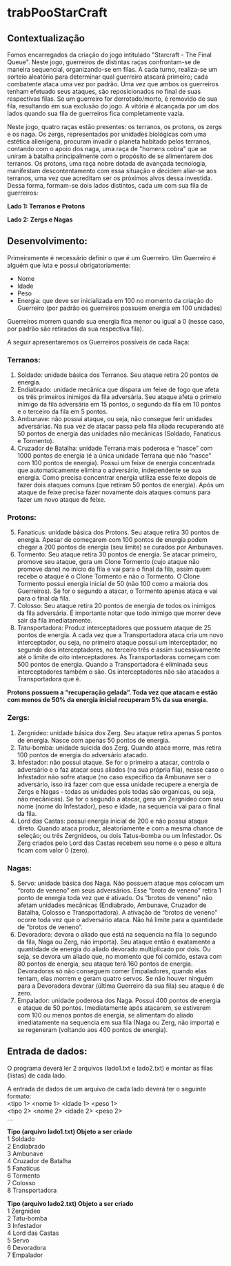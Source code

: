 # trabPooStarCraft

## Contextualização
Fomos encarregados da criação do jogo intitulado "Starcraft - The Final
Queue". Neste jogo, guerreiros de distintas raças confrontam-se de maneira
sequencial, organizando-se em filas. A cada turno, realiza-se um sorteio aleatório para
determinar qual guerreiro atacará primeiro; cada combatente ataca uma vez por
padrão. Uma vez que ambos os guerreiros tenham efetuado seus ataques, são
reposicionados no final de suas respectivas filas. Se um guerreiro for
derrotado/morto, é removido de sua fila, resultando em sua exclusão do jogo. A
vitória é alcançada por um dos lados quando sua fila de guerreiros fica
completamente vazia.

Neste jogo, quatro raças estão presentes: os terranos, os protons, os zergs e os
naga. Os zergs, representados por unidades biológicas com uma estética alienígena,
procuram invadir o planeta habitado pelos terranos, contando com o apoio dos naga,
uma raça de "homens cobra" que se uniram à batalha principalmente com o propósito
de se alimentarem dos terranos. Os protons, uma raça nobre dotada de avançada
tecnologia, manifestam descontentamento com essa situação e decidem aliar-se aos
terranos, uma vez que acreditam ser os próximos alvos dessa investida. Dessa forma,
formam-se dois lados distintos, cada um com sua fila de guerreiros:

**Lado 1: Terranos e Protons**

**Lado 2: Zergs e Nagas**

## Desenvolvimento:
Primeiramente é necessário definir o que é um Guerreiro. Um Guerreiro é alguém que luta e
possui obrigatoriamente:
* Nome
* Idade
* Peso
* Energia: que deve ser inicializada em 100 no momento da criação do Guerreiro (por padrão
os guerreiros possuem energia em 100 unidades)

Guerreiros morrem quando sua energia fica menor ou igual a 0 (nesse caso, por padrão são
retirados da sua respectiva fila).

A seguir apresentaremos os Guerreiros possíveis de cada Raça:

### Terranos:

1. Soldado: unidade básica dos Terranos. Seu ataque retira 20 pontos de energia.
2. Endiabrado: unidade mecânica que dispara um feixe de fogo que afeta os três
primeiros inimigos da fila adversária. Seu ataque afeta o primeio inimigo da fila
adversária em 15 pontos, o segundo da fila em 10 pontos e o terceiro da fila em 5
pontos.
3. Ambunave: não possui ataque, ou seja, não consegue ferir unidades adversárias.
Na sua vez de atacar passa pela fila aliada recuperando até 50 pontos de energia
das unidades não mecânicas (Soldado, Fanaticus e Tormento).
4. Cruzador de Batalha: unidade Terrana mais poderosa e “nasce” com 1000 pontos
de energia (é a única unidade Terrana que não “nasce” com 100 pontos de
energia). Possui um feixe de energia concentrada que automaticamente elimina o
adversário, independente se sua energia. Como precisa concentrar energia utiliza
esse feixe depois de fazer dois ataques comuns (que retiram 50 pontos de
energia). Após um ataque de feixe precisa fazer novamente dois ataques comuns
para fazer um novo ataque de feixe.

### Protons:

5. Fanaticus: unidade básica dos Protons. Seu ataque retira 30 pontos de energia.
Apesar de começarem com 100 pontos de energia podem chegar a 200 pontos de
energia (seu limite) se curados por Ambunaves.
6. Tormento: Seu ataque retira 30 pontos de energia. Se atacar primeiro, promove
seu ataque, gera um Clone Tormento (cujo ataque não promove dano) no inicio
da fila e vai para o final da fila, assim quem recebe o ataque é o Clone Tormento
e não o Tormento. O Clone Tormento possui energia inicial de 50 (não 100 como
a maioria dos Guerreiros). Se for o segundo a atacar, o Tormento apenas ataca e
vai para o final da fila.
7. Colosso: Seu ataque retira 20 pontos de energia de todos os inimigos da fila
adversária. É importante notar que todo inimigo que morrer deve sair da fila
imediatamente.
8. Transportadora: Produz interceptadores que possuem ataque de 25 pontos de
energia. A cada vez que a Transportadora ataca cria um novo interceptador, ou
seja, no primeiro ataque possui um interceptador, no segundo dois
interceptadores, no terceiro três e assim sucessivamente até o limite de oito
interceptadores. As Transportadoras começam com 500 pontos de energia.
Quando a Transportadora é eliminada seus interceptadores também o são. Os
interceptadores não são atacados a Transportadora que é.

**Protons possuem a “recuperação gelada”. Toda vez que atacam e estão com menos
de 50% da energia inicial recuperam 5% da sua energia.**

### Zergs:

1. Zergnideo: unidade básica dos Zerg. Seu ataque retira apenas 5 pontos de
energia. Nasce com apenas 50 pontos de energia.
2. Tatu-bomba: unidade suicida dos Zerg. Quando ataca morre, mas retira 100
pontos de energia do adversário atacado.
3. Infestador: não possui ataque. Se for o primeiro a atacar, controla o adversário e
o faz atacar seus aliados (na sua própria fila), nesse caso o Infestador não sofre
ataque (no caso especifico da Ambunave ser o adversário, isso irá fazer com que
essa unidade recupere a energia de Zergs e Nagas - todas as unidades pois todas
são organicas, ou seja, não mecânicas). Se for o segundo a atacar, gera um
Zergnideo com seu nome (nome do Infestador), peso e idade, na sequencia vai
para o final da fila.
4. Lord das Castas: possui energia inicial de 200 e não possui ataque direto. Quando
ataca produz, aleatoriamente e com a mesma chance de seleção; ou três
Zergnideos, ou dois Tatus-bomba ou um Infestador. Os Zerg criados pelo Lord
das Castas recebem seu nome e o peso e altura ficam com valor 0 (zero).

### Nagas:

5. Servo: unidade básica dos Naga. Não possuem ataque mas colocam um “broto de
veneno” em seus adversários. Esse “broto de veneno” retira 1 ponto de energia
toda vez que é ativado. Os “brotos de veneno” não afetam unidades mecânicas
(Endiabrado, Ambunave, Cruzador de Batalha, Colosso e Transportadora). A
ativação de “brotos de veneno” ocorre toda vez que o adversário ataca. Não há
limite para a quantidade de “brotos de veneno”.
6. Devoradora: devora o aliado que está na sequencia na fila (o segundo da fila,
Naga ou Zerg, não importa). Seu ataque então é exatamente a quantidade de
energia do aliado devorado multiplicado por dois. Ou seja, se devora um aliado
que, no momento que foi comido, estava com 80 pontos de energia, seu ataque
terá 160 pontos de energia. Devoradoras só não conseguem comer Empaladores,
quando elas tentam, elas morrem e geram quatro servos. Se não houver ninguém
para a Devoradora devorar (última Guerreiro da sua fila) seu ataque é de zero.
7. Empalador: unidade poderosa dos Naga. Possui 400 pontos de energia e ataque
de 50 pontos. Imediatamente após atacarem, se estiverem com 100 ou menos
pontos de energia, se alimentam do aliado imediatamente na sequencia em sua
fila (Naga ou Zerg, não importa) e se regeneram (voltando aos 400 pontos de
energia).

## Entrada de dados:

O programa deverá ler 2 arquivos (lado1.txt e lado2.txt) e montar as filas
(listas) de cada lado.

A entrada de dados de um arquivo de cada lado deverá ter o seguinte formato:  
<tipo 1> <nome 1> <idade 1> <peso 1>  
<tipo 2> <nome 2> <idade 2> <peso 2>  
...  

**Tipo (arquivo lado1.txt) Objeto a ser criado**  
1 Soldado  
2 Endiabrado  
3 Ambunave  
4 Cruzador de Batalha  
5 Fanaticus  
6 Tormento  
7 Colosso  
8 Transportadora  

**Tipo (arquivo lado2.txt) Objeto a ser criado**  
1 Zergnideo  
2 Tatu-bomba  
3 Infestador  
4 Lord das Castas  
5 Servo  
6 Devoradora  
7 Empalador  